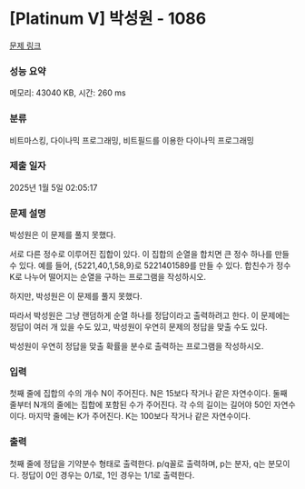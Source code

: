 # [Platinum V] 박성원 - 1086 

[문제 링크](https://www.acmicpc.net/problem/1086) 

### 성능 요약

메모리: 43040 KB, 시간: 260 ms

### 분류

비트마스킹, 다이나믹 프로그래밍, 비트필드를 이용한 다이나믹 프로그래밍

### 제출 일자

2025년 1월 5일 02:05:17

### 문제 설명

<p>박성원은 이 문제를 풀지 못했다.</p>

<p>서로 다른 정수로 이루어진 집합이 있다. 이 집합의 순열을 합치면 큰 정수 하나를 만들 수 있다. 예를 들어, {5221,40,1,58,9}로 5221401589를 만들 수 있다. 합친수가 정수 K로 나누어 떨어지는 순열을 구하는 프로그램을 작성하시오.</p>

<p>하지만, 박성원은 이 문제를 풀지 못했다.</p>

<p>따라서 박성원은 그냥 랜덤하게 순열 하나를 정답이라고 출력하려고 한다. 이 문제에는 정답이 여러 개 있을 수도 있고, 박성원이 우연히 문제의 정답을 맞출 수도 있다.</p>

<p>박성원이 우연히 정답을 맞출 확률을 분수로 출력하는 프로그램을 작성하시오.</p>

### 입력 

 <p>첫째 줄에 집합의 수의 개수 N이 주어진다. N은 15보다 작거나 같은 자연수이다. 둘째 줄부터 N개의 줄에는 집합에 포함된 수가 주어진다. 각 수의 길이는 길어야 50인 자연수이다. 마지막 줄에는 K가 주어진다. K는 100보다 작거나 같은 자연수이다.</p>

### 출력 

 <p>첫째 줄에 정답을 기약분수 형태로 출력한다. p/q꼴로 출력하며, p는 분자, q는 분모이다. 정답이 0인 경우는 0/1로, 1인 경우는 1/1로 출력한다.</p>

